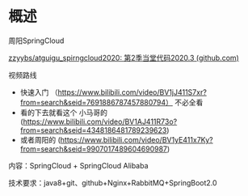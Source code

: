 # 概述

周阳SpringCloud

[zzyybs/atguigu_spirngcloud2020: 第2季当堂代码2020.3 (github.com)](https://github.com/zzyybs/atguigu_spirngcloud2020)

视频路线

- 快速入门 （https://www.bilibili.com/video/BV1jJ411S7xr?from=search&seid=7691886787457880794）  不必全看
- 看的下去就看这个 小马哥的 (https://www.bilibili.com/video/BV1AJ411R73o?from=search&seid=4348186481789239623)
- 或者周阳的 (https://www.bilibili.com/video/BV1yE411x7Ky?from=search&seid=9907017489604690987)

内容：SpringCloud + SpringCloud Alibaba

技术要求：java8+git、github+Nginx+RabbitMQ+SpringBoot2.0

